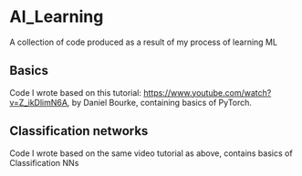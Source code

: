 # AI_Learning
A collection of code produced as a result of my process of learning ML

## Basics
Code I wrote based on this tutorial: https://www.youtube.com/watch?v=Z_ikDlimN6A, by Daniel Bourke, containing basics of PyTorch.

## Classification networks
Code I wrote based on the same video tutorial as above, contains basics of Classification NNs

##
